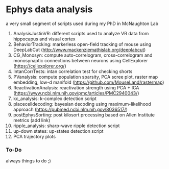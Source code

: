 # Ephys data analysis
a very small segment of scripts used during my PhD in McNaughton Lab


1. AnalysisJustinVR: different scripts used to analyze VR data from hippocapus and visual cortex
2. BehaviorTracking: markerless open-field tracking of mouse using DeepLabCut (http://www.mackenziemathislab.org/deeplabcut)
3. CG_Monosyn: compute auto-correlogram, cross-correlogram and monosynaptic connections between neurons using CellExplorer (https://cellexplorer.org/)
4. IntanCorrTests: intan correlation test for checking shorts
5. PVanalysis: compute population sparsity, PCA scree plot, raster map embedding, low-d manifold (https://github.com/MouseLand/rastermap)
6. ReactivationAnalysis: reactivation strength using PCA + ICA (https://www.ncbi.nlm.nih.gov/pmc/articles/PMC2940043/)
7. kc_analysis: k-complex detection script
8. placecelldecoding: bayesian decoding using maximum-likelihood approach (https://pubmed.ncbi.nlm.nih.gov/8036517/)
9. postEphysSorting: post kilosort processing based on Allen Institute metrics (add link)
10. ripple_analysis: sharp-wave ripple detection script
11. up-down states: up-states detection script
12. PCA trajectory plots

### To-Do

always things to do ;)
